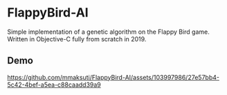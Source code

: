 # FlappyBird-AI
Simple implementation of a genetic algorithm on the Flappy Bird game. Written in Objective-C fully from scratch in 2019.

## Demo
https://github.com/mmaksuti/FlappyBird-AI/assets/103997986/27e57bb4-5c42-4bef-a5ea-c88caadd39a9

